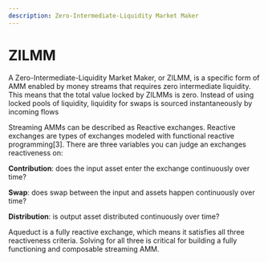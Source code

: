 ```yaml
---
description: Zero-Intermediate-Liquidity Market Maker
---
```


# ZILMM

A Zero-Intermediate-Liquidity Market Maker, or ZILMM, is a specific form of AMM enabled by money streams that requires zero intermediate liquidity. This means that the total value locked by ZILMMs is zero. Instead of using locked pools of liquidity, liquidity for swaps is sourced instantaneously by incoming flows

Streaming AMMs can be described as Reactive exchanges. Reactive exchanges are types of exchanges modeled with functional reactive programming\[3]. There are three variables you can judge an exchanges reactiveness on:&#x20;



**Contribution**: does the input asset enter the exchange continuously over time?&#x20;

**Swap**: does swap between the input and assets happen continuously over time?&#x20;

**Distribution**: is output asset distributed continuously over time?&#x20;



Aqueduct is a fully reactive exchange, which means it satisfies all three reactiveness criteria. Solving for all three is critical for building a fully functioning and composable streaming AMM.
